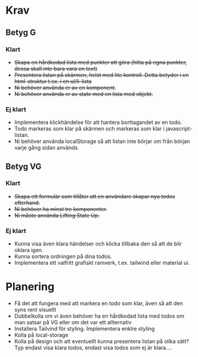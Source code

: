 # Krav

## Betyg G

### Klart
- ~~Skapa en hårdkodad lista med punkter att göra (hitta på egna punkter, dessa skall inte bara vara en text)~~
- ~~Presentera listan på skärmen, helst med lite kontroll. Detta betyder i en html-struktur t.ex. i en ul/li-lista~~
- ~~Ni behöver använda er av en komponent.~~
- ~~Ni behöver använda er av state med en lista med objekt.~~

### Ej klart
- Implementera klickhändelse för att hantera borttagandet av en todo.
- Todo markeras som klar på skärmen och markeras som klar i javascript-listan.
- Ni behöver använda localStorage så att listan inte börjar om från början varje gång sidan används.


## Betyg VG

### Klart
- ~~Skapa ett formulär som tillåter att en användare skapar nya todos efterhand.~~
- ~~Ni behöver ha minst tre komponenter.~~
- ~~Ni måste använda Lifting State Up.~~

### Ej klart
- Kunna visa även klara händelser och klicka tillbaka den så att de blir oklara igen.
- Kunna sortera ordningen på dina todos.
- Implementera ett valfritt grafiskt ramverk, t.ex. tailwind eller material ui.

# Planering
- Få det att fungera med att markera en todo som klar, även så att den syns rent visuellt 
- Dubbelkolla om vi även behöver ha en hårdkodad lista med todos om man satsar på VG eller om det var ett allternativ 
- Installera Tailvind för styling. Implementera enklre styling
- Kolla på local-storage 
- Kolla på design och att eventuellt kunna presentera listan på olika sätt? Typ endast visa klara todos, endast visa todos som ej är klara.... 
